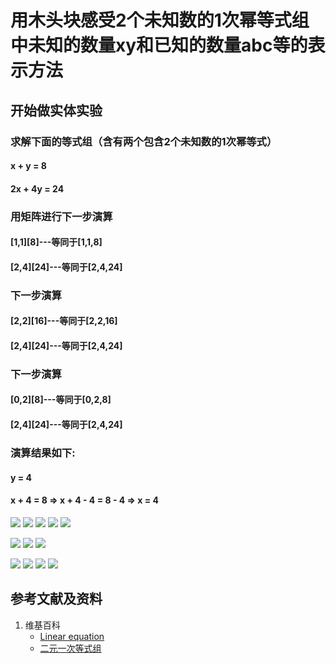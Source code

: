 # 用木头块感受2个未知数的1次幂等式组中未知的数量xy和已知的数量abc等的表示方法

## 开始做实体实验

### 求解下面的等式组（含有两个包含2个未知数的1次幂等式）
#### x + y = 8
#### 2x + 4y = 24

### 用矩阵进行下一步演算
#### [1,1][8]---等同于[1,1,8]
#### [2,4][24]---等同于[2,4,24]

### 下一步演算
#### [2,2][16]---等同于[2,2,16]
#### [2,4][24]---等同于[2,4,24]

### 下一步演算
#### [0,2][8]---等同于[0,2,8]
#### [2,4][24]---等同于[2,4,24]

### 演算结果如下:
#### y = 4
#### x + 4 = 8 => x + 4 - 4 = 8 - 4 => x = 4

![](/images/函数与解析几何/n个未知数和n次幂的等式/用木头块感受2个未知数的1次幂等式组中未知的数量xy和已知的数量abc等的表示方法/1a1.jpg)
![](/images/函数与解析几何/n个未知数和n次幂的等式/用木头块感受2个未知数的1次幂等式组中未知的数量xy和已知的数量abc等的表示方法/1a2.jpg)
![](/images/函数与解析几何/n个未知数和n次幂的等式/用木头块感受2个未知数的1次幂等式组中未知的数量xy和已知的数量abc等的表示方法/1a3.jpg)
![](/images/函数与解析几何/n个未知数和n次幂的等式/用木头块感受2个未知数的1次幂等式组中未知的数量xy和已知的数量abc等的表示方法/1a4.jpg)
![](/images/函数与解析几何/n个未知数和n次幂的等式/用木头块感受2个未知数的1次幂等式组中未知的数量xy和已知的数量abc等的表示方法/1a5.jpg)

![](/images/函数与解析几何/n个未知数和n次幂的等式/用木头块感受2个未知数的1次幂等式组中未知的数量xy和已知的数量abc等的表示方法/2a1.jpg)
![](/images/函数与解析几何/n个未知数和n次幂的等式/用木头块感受2个未知数的1次幂等式组中未知的数量xy和已知的数量abc等的表示方法/2a2.jpg)
![](/images/函数与解析几何/n个未知数和n次幂的等式/用木头块感受2个未知数的1次幂等式组中未知的数量xy和已知的数量abc等的表示方法/2a3.jpg)

![](/images/函数与解析几何/n个未知数和n次幂的等式/用木头块感受2个未知数的1次幂等式组中未知的数量xy和已知的数量abc等的表示方法/3a1.jpg)
![](/images/函数与解析几何/n个未知数和n次幂的等式/用木头块感受2个未知数的1次幂等式组中未知的数量xy和已知的数量abc等的表示方法/3a2.jpg)
![](/images/函数与解析几何/n个未知数和n次幂的等式/用木头块感受2个未知数的1次幂等式组中未知的数量xy和已知的数量abc等的表示方法/3a3.jpg)
![](/images/函数与解析几何/n个未知数和n次幂的等式/用木头块感受2个未知数的1次幂等式组中未知的数量xy和已知的数量abc等的表示方法/3a4.jpg)

## 参考文献及资料

1. 维基百科
	- [Linear equation](https://en.wikipedia.org/wiki/Linear_equation) 
	- [二元一次等式组](https://zh.wikipedia.org/wiki/%E4%B8%80%E6%AC%A1%E6%96%B9%E7%A8%8B#%E4%BA%8C%E5%85%83%E4%B8%80%E6%AC%A1%E6%96%B9%E7%A8%8B%E7%BB%84) 